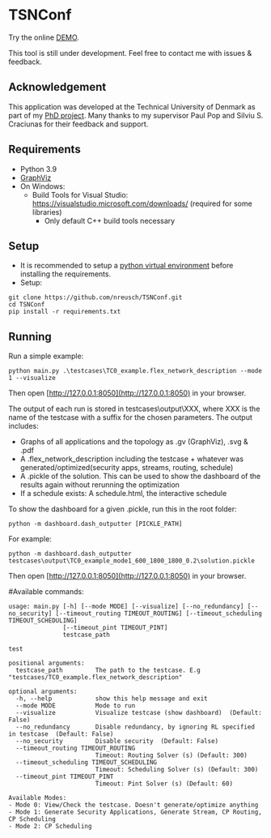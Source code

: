 # TSNConf

Try the online [DEMO](https://tsnconf-demo.herokuapp.com/).

This tool is still under development. Feel free to contact me with issues & feedback.

## Acknowledgement
This application was developed at the Technical University of Denmark as part of my [PhD project](https://orbit.dtu.dk/en/persons/niklas-reusch/publications/).
Many thanks to my supervisor Paul Pop and Silviu S. Craciunas for their feedback and support.

## Requirements
- Python 3.9
- [GraphViz](https://graphviz.org/download/)
- On Windows: 
    - Build Tools for Visual Studio: https://visualstudio.microsoft.com/downloads/ (required for some libraries) 
        - Only default C++ build tools necessary

## Setup
- It is recommended to setup a [python virtual environment](https://docs.python.org/3/library/venv.html) before installing the requirements.
- Setup:
```
git clone https://github.com/nreusch/TSNConf.git
cd TSNConf
pip install -r requirements.txt
```

## Running
Run a simple example:
```
python main.py .\testcases\TC0_example.flex_network_description --mode 1 --visualize
```

Then open [http://127.0.0.1:8050](http://127.0.0.1:8050) in your browser.

The output of each run is stored in testcases\output\XXX\, where XXX is the name of the testcase with a suffix for the chosen parameters.
The output includes:
- Graphs of all applications and the topology as .gv (GraphViz), .svg & .pdf
- A .flex_network_description including the testcase + whatever was generated/optimized(security apps, streams, routing, schedule)
- A .pickle of the solution. This can be used to show the dashboard of the results again without rerunning the optimization
- If a schedule exists: A schedule.html, the interactive schedule

To show the dashboard for a given .pickle, run this in the root folder:
```
python -m dashboard.dash_outputter [PICKLE_PATH]
```

For example:
```
python -m dashboard.dash_outputter testcases\output\TC0_example_mode1_600_1800_1800_0.2\solution.pickle
```

Then open [http://127.0.0.1:8050](http://127.0.0.1:8050) in your browser.

#Available commands:
```
usage: main.py [-h] [--mode MODE] [--visualize] [--no_redundancy] [--no_security] [--timeout_routing TIMEOUT_ROUTING] [--timeout_scheduling TIMEOUT_SCHEDULING]
               [--timeout_pint TIMEOUT_PINT]
               testcase_path

test

positional arguments:
  testcase_path         The path to the testcase. E.g "testcases/TC0_example.flex_network_description"

optional arguments:
  -h, --help            show this help message and exit
  --mode MODE           Mode to run
  --visualize           Visualize testcase (show dashboard)  (Default: False)
  --no_redundancy       Disable redundancy, by ignoring RL specified in testcase  (Default: False)
  --no_security         Disable security  (Default: False)
  --timeout_routing TIMEOUT_ROUTING
                        Timeout: Routing Solver (s) (Default: 300)
  --timeout_scheduling TIMEOUT_SCHEDULING
                        Timeout: Scheduling Solver (s) (Default: 300)
  --timeout_pint TIMEOUT_PINT
                        Timeout: Pint Solver (s) (Default: 60)

Available Modes:
- Mode 0: View/Check the testcase. Doesn't generate/optimize anything
- Mode 1: Generate Security Applications, Generate Stream, CP Routing, CP Scheduling
- Mode 2: CP Scheduling
```
